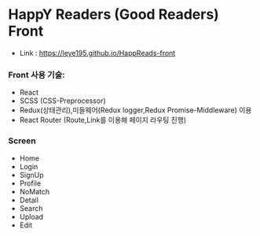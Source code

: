 # HappY Readers (Good Readers) Front

- Link : https://leye195.github.io/HappReads-front

### Front 사용 기술:

- React
- SCSS (CSS-Preprocessor)
- Redux(상태관리),미들웨어(Redux logger,Redux Promise-Middleware) 이용
- React Router (Route,Link를 이용해 페이지 라우팅 진행)

### Screen

- Home
- Login
- SignUp
- Profile
- NoMatch
- Detail
- Search
- Upload
- Edit
